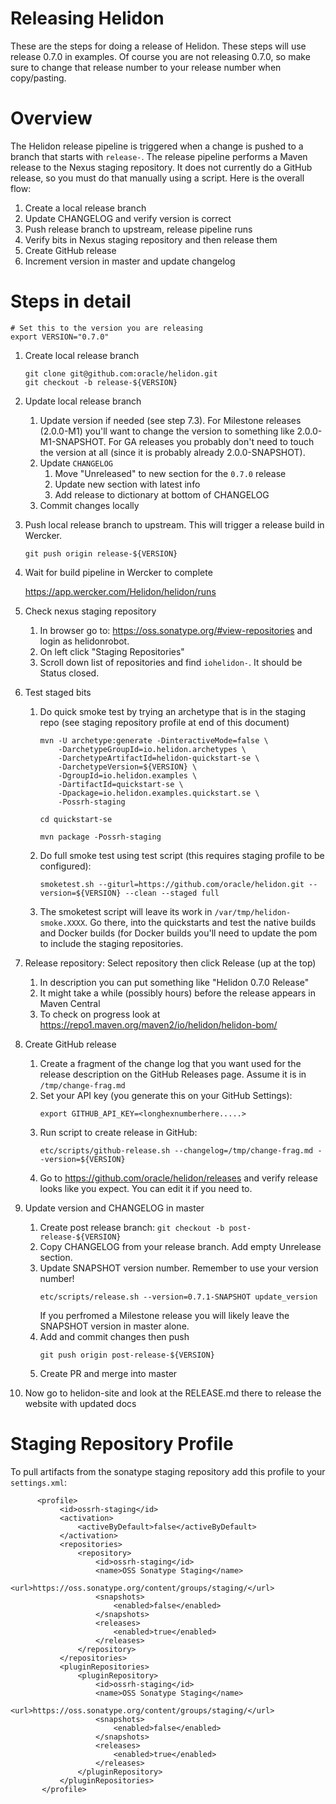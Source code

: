 
# Releasing Helidon

These are the steps for doing a release of Helidon. These steps 
will use release 0.7.0 in examples. Of course you are not releasing
0.7.0, so make sure to change that release number to your release
number when copy/pasting.

# Overview

The Helidon release pipeline is triggered when a change is pushed to
a branch that starts with `release-`. The release pipeline performs
a Maven release to the Nexus staging repository. It does not currently
do a GitHub release, so you must do that manually using a script. Here
is the overall flow:

1. Create a local release branch
2. Update CHANGELOG and verify version is correct
3. Push release branch to upstream, release pipeline runs
4. Verify bits in Nexus staging repository and then release them
5. Create GitHub release
6. Increment version in master and update changelog

# Steps in detail

```
# Set this to the version you are releasing
export VERSION="0.7.0"
```


1. Create local release branch
    ```
    git clone git@github.com:oracle/helidon.git
    git checkout -b release-${VERSION}
    ```
2. Update local release branch
   1. Update version if needed (see step 7.3). For Milestone releases
      (2.0.0-M1) you'll want to change the version to something like
      2.0.0-M1-SNAPSHOT. For GA releases you probably don't need to
      touch the version at all (since it is probably already
      2.0.0-SNAPSHOT).
   2. Update `CHANGELOG`
      1. Move "Unreleased" to new section for the `0.7.0` release
      2. Update new section with latest info
      3. Add release to dictionary at bottom of CHANGELOG
   3. Commit changes locally

3. Push local release branch to upstream. This will trigger a release build in Wercker.

    ```
    git push origin release-${VERSION}
    ```

4. Wait for build pipeline in Wercker to complete

   https://app.wercker.com/Helidon/helidon/runs

5. Check nexus staging repository
    1. In browser go to: https://oss.sonatype.org/#view-repositories and login
       as helidonrobot.
    2. On left click "Staging Repositories"
    3. Scroll down list of repositories and find `iohelidon-`. It should be Status closed.
    
6. Test staged bits    
    1. Do quick smoke test by trying an archetype that is in the staging
       repo (see staging repository profile at end of this document)
    
        ```
        mvn -U archetype:generate -DinteractiveMode=false \
            -DarchetypeGroupId=io.helidon.archetypes \
            -DarchetypeArtifactId=helidon-quickstart-se \
            -DarchetypeVersion=${VERSION} \
            -DgroupId=io.helidon.examples \
            -DartifactId=quickstart-se \
            -Dpackage=io.helidon.examples.quickstart.se \
            -Possrh-staging
        
        cd quickstart-se
        
        mvn package -Possrh-staging
        ```
        
    2. Do full smoke test using test script (this requires staging profile to
       be configured):
       ```
       smoketest.sh --giturl=https://github.com/oracle/helidon.git --version=${VERSION} --clean --staged full
       ```
    3. The smoketest script will leave its work in `/var/tmp/helidon-smoke.XXXX`.
       Go there, into the quickstarts and test the native builds and Docker
       builds (for Docker builds you'll need to update the pom to include
       the staging repositories.
       
6. Release repository: Select repository then click Release (up at the top)
   1. In description you can put something like "Helidon 0.7.0 Release"
   2. It might take a while (possibly hours) before the release appears in Maven Central
   3. To check on progress look at https://repo1.maven.org/maven2/io/helidon/helidon-bom/
       
6. Create GitHub release
   1. Create a fragment of the change log that you want used for the release
      description on the GitHub Releases page. Assume it is in `/tmp/change-frag.md`
   2. Set your API key (you generate this on your GitHub Settings):
      ```
      export GITHUB_API_KEY=<longhexnumberhere.....>
      ```
   3. Run script to create release in GitHub:
      ```
      etc/scripts/github-release.sh --changelog=/tmp/change-frag.md --version=${VERSION}
      ```
   4. Go to https://github.com/oracle/helidon/releases and verify release looks like
      you expect. You can edit it if you need to.

7. Update version and CHANGELOG in master
   1. Create post release branch: `git checkout -b post-release-${VERSION}`
   2. Copy CHANGELOG from your release branch. Add empty Unrelease section.
   3. Update SNAPSHOT version number. Remember to use your version number!
      ```
      etc/scripts/release.sh --version=0.7.1-SNAPSHOT update_version
      ```
      If you perfromed a Milestone release you will likely leave the 
      SNAPSHOT version in master alone.
   4. Add and commit changes then push
      ```
      git push origin post-release-${VERSION}
      ```
   5. Create PR and merge into master

8. Now go to helidon-site and look at the RELEASE.md there to release the website with updated docs

# Staging Repository Profile

To pull artifacts from the sonatype staging repository add this profile to your `settings.xml`:

```
      <profile>
           <id>ossrh-staging</id>
           <activation>
               <activeByDefault>false</activeByDefault>
           </activation>
           <repositories>
               <repository>
                   <id>ossrh-staging</id>
                   <name>OSS Sonatype Staging</name>
                   <url>https://oss.sonatype.org/content/groups/staging/</url>
                   <snapshots>
                       <enabled>false</enabled>
                   </snapshots>
                   <releases>
                       <enabled>true</enabled>
                   </releases>
               </repository>
           </repositories>
           <pluginRepositories>
               <pluginRepository>
                   <id>ossrh-staging</id>
                   <name>OSS Sonatype Staging</name>
                   <url>https://oss.sonatype.org/content/groups/staging/</url>
                   <snapshots>
                       <enabled>false</enabled>
                   </snapshots>
                   <releases>
                       <enabled>true</enabled>
                   </releases>
               </pluginRepository>
           </pluginRepositories>
       </profile>
```

